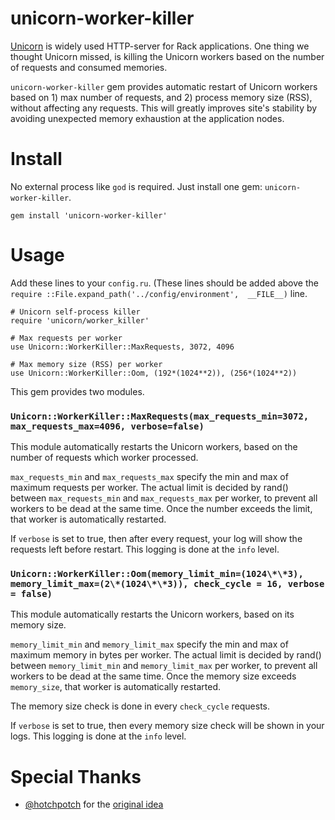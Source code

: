 # unicorn-worker-killer

[Unicorn](http://unicorn.bogomips.org/) is widely used HTTP-server for Rack applications. One thing we thought Unicorn missed, is killing the Unicorn workers based on the number of requests and consumed memories.

`unicorn-worker-killer` gem provides automatic restart of Unicorn workers based on 1) max number of requests, and 2) process memory size (RSS), without affecting any requests. This will greatly improves site's stability by avoiding unexpected memory exhaustion at the application nodes.

# Install

No external process like `god` is required. Just install one gem: `unicorn-worker-killer`.

    gem install 'unicorn-worker-killer'

# Usage

Add these lines to your `config.ru`. (These lines should be added above the `require ::File.expand_path('../config/environment',  __FILE__)` line.

    # Unicorn self-process killer
    require 'unicorn/worker_killer'
    
    # Max requests per worker
    use Unicorn::WorkerKiller::MaxRequests, 3072, 4096
    
    # Max memory size (RSS) per worker
    use Unicorn::WorkerKiller::Oom, (192*(1024**2)), (256*(1024**2))

This gem provides two modules.

### `Unicorn::WorkerKiller::MaxRequests(max_requests_min=3072, max_requests_max=4096, verbose=false)`

This module automatically restarts the Unicorn workers, based on the number of requests which worker processed.

`max_requests_min` and `max_requests_max` specify the min and max of maximum requests per worker. The actual limit is decided by rand() between `max_requests_min` and `max_requests_max` per worker, to prevent all workers to be dead at the same time. Once the number exceeds the limit, that worker is automatically restarted.

If `verbose` is set to true, then after every request, your log will show the requests left before restart.  This logging is done at the `info` level.

### `Unicorn::WorkerKiller::Oom(memory_limit_min=(1024\*\*3), memory_limit_max=(2\*(1024\*\*3)), check_cycle = 16, verbose = false)`

This module automatically restarts the Unicorn workers, based on its memory size.

`memory_limit_min` and `memory_limit_max` specify the min and max of maximum memory in bytes per worker. The actual limit is decided by rand() between `memory_limit_min` and `memory_limit_max` per worker, to prevent all workers to be dead at the same time.  Once the memory size exceeds `memory_size`, that worker is automatically restarted.

The memory size check is done in every `check_cycle` requests.

If `verbose` is set to true, then every memory size check will be shown in your logs.   This logging is done at the `info` level.

# Special Thanks

- [@hotchpotch](http://github.com/hotchpotch/) for the [original idea](https://gist.github.com/hotchpotch/1258681)

